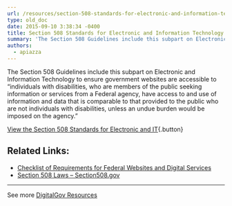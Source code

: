 ```yaml
---
url: /resources/section-508-standards-for-electronic-and-information-technology/
type: old_doc
date: 2015-09-10 3:38:34 -0400
title: Section 508 Standards for Electronic and Information Technology
summary: 'The Section 508 Guidelines include this subpart on Electronic and Information Technology to ensure government websites are accessible to &#8220;individuals with disabilities, who are members of the public seeking information or services from a Federal agency, have access to and use of information and data that is comparable to that provided to the public who'
authors:
  - apiazza
---
```


The Section 508 Guidelines include this subpart on Electronic and Information Technology to ensure government websites are accessible to &#8220;individuals with disabilities, who are members of the public seeking information or services from a Federal agency, have access to and use of information and data that is comparable to that provided to the public who are not individuals with disabilities, unless an undue burden would be imposed on the agency.&#8221;

[View the Section 508 Standards for Electronic and IT](http://www.access-board.gov/guidelines-and-standards/communications-and-it/about-the-section-508-standards/section-508-standards){.button}

##  Related Links:

  * [Checklist of Requirements for Federal Websites and Digital Services](https://www.WHATEVER/resources/checklist-of-requirements-for-federal-digital-services/)
  * [Section 508 Laws – Section508.gov](http://www.section508.gov/)

* * *

See more [DigitalGov Resources](https://www.WHATEVER/resources/)

##